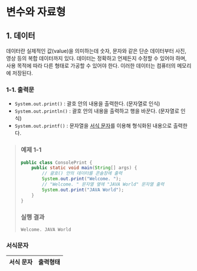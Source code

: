 # 변수와 자료형

## 1. 데이터
데이터란 실제적인 값(value)을 의미하는데 숫자, 문자와 같은 단순 데이터부터 사진, 영상 등의 복합 데이터까지 있다. 데이터는 정확하고 언제든지 수정할 수 있어야 하며, 사용 목적에 따라 다른 형태로 가공할 수 있어야 한다. 이러한 데이터는 컴퓨터의 메모리에 저장된다.

### 1-1. 출력문
- `System.out.print()` : 괄호 안의 내용을 출력한다. (문자열로 인식)
- `System.out.println()` : 괄호 안의 내용을 출력하고 행을 바꾼다. (문자열로 인식)
- `System.out.printf()` : 문자열을 [서식 문자](#formatChar)를 이용해 형식화된 내용으로 출력한다.

> ### 예제 1-1
> ```java
> public class ConsolePrint {
>     public static void main(String[] args) {
>         // 괄호() 안의 데이터를 콘솔창에 출력
>         System.out.print("Welcome. ");
>         // "Welcome. " 문자열 옆에 "JAVA World" 문자열 출력
>         System.out.print("JAVA World");
>     }
> }
> ```
> ### 실행 결과
> ```
> Welcome. JAVA World
> ```
 



### <a id="formatChar">서식문자</a>
|서식 문자|출력형태|
|-|-|
